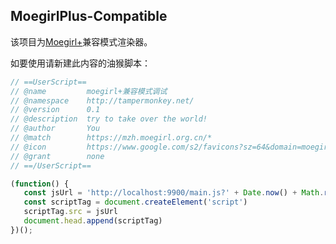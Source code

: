 ## MoegirlPlus-Compatible

该项目为[Moegirl+](https://github.com/koharubiyori/Moegirl-plus-native)兼容模式渲染器。

如要使用请新建此内容的油猴脚本：

``` js
// ==UserScript==
// @name         moegirl+兼容模式调试
// @namespace    http://tampermonkey.net/
// @version      0.1
// @description  try to take over the world!
// @author       You
// @match        https://mzh.moegirl.org.cn/*
// @icon         https://www.google.com/s2/favicons?sz=64&domain=moegirl.org.cn
// @grant        none
// ==/UserScript==

(function() {
   const jsUrl = 'http://localhost:9900/main.js?' + Date.now() + Math.random().toString(16).slice(2)
   const scriptTag = document.createElement('script')
   scriptTag.src = jsUrl
   document.head.append(scriptTag)
})();
```







